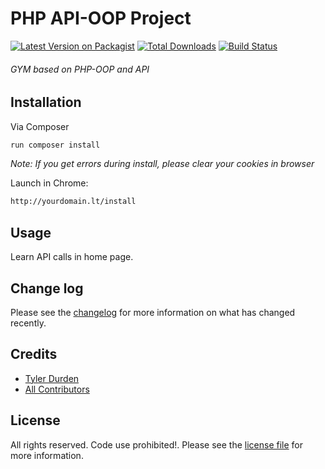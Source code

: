 # PHP API-OOP Project

[![Latest Version on Packagist][ico-version]][link-packagist]
[![Total Downloads][ico-downloads]][link-downloads]
[![Build Status][ico-travis]][link-travis]


###### GYM based on PHP-OOP and API

## Installation

Via Composer

``` bash
run composer install
```
_Note: If you get errors during install, please clear your cookies in browser_

Launch in Chrome:
``` bash
http://yourdomain.lt/install
```

## Usage
Learn API calls in home page.

## Change log

Please see the [changelog](changelog.md) for more information on what has changed recently.

## Credits

- [Tyler Durden][link-author]
- [All Contributors][link-contributors]

## License

All rights reserved. Code use prohibited!. Please see the [license file](license.md) for more information.

[ico-version]: https://img.shields.io/packagist/v/paperstreet/ui.svg?style=flat-square
[ico-downloads]: https://img.shields.io/packagist/dt/paperstreet/ui.svg?style=flat-square
[ico-travis]: https://img.shields.io/travis/paperstreet/ui/master.svg?style=flat-square
[ico-styleci]: https://styleci.io/repos/12345678/shield

[link-packagist]: https://packagist.org/packages/paperstreet/ui
[link-downloads]: https://packagist.org/packages/paperstreet/ui
[link-travis]: https://travis-ci.org/paperstreet/ui
[link-styleci]: https://styleci.io/repos/12345678
[link-author]: https://github.com/paperstreet
[link-contributors]: ../../contributors
